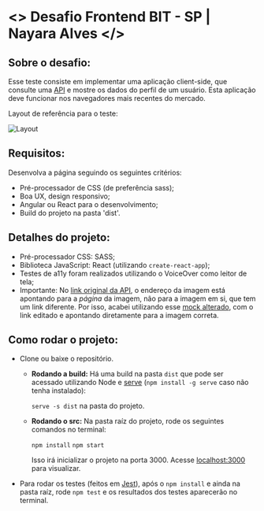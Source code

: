 # <> Desafio Frontend BIT - SP | Nayara Alves </>

## Sobre o desafio:

Esse teste consiste em implementar uma aplicação client-side, que consulte uma [API](http://www.mocky.io/v2/5a5e38f3330000b0261923a5) e mostre os dados do perfil de um usuário. Esta aplicação deve funcionar nos navegadores mais recentes do mercado.

Layout de referência para o teste:

![Layout](https://github.com/b2w-marketplace/code-challenge/blob/master/files/layout-code-challenge.jpg)


## Requisitos:

Desenvolva a página seguindo os seguintes critérios:

- Pré-processador de CSS (de preferência sass);
- Boa UX, design responsivo; 
- Angular ou React para o desenvolvimento;
- Build do projeto na pasta 'dist'.

## Detalhes do projeto:

- Pré-processador CSS: SASS;
- Biblioteca JavaScript: React (utilizando `create-react-app`);
- Testes de a11y foram realizados utilizando o VoiceOver como leitor de tela;
- Importante: No [link original da API](http://www.mocky.io/v2/5a5e38f3330000b0261923a5), o endereço da imagem está apontando para a *página* da imagem, não para a imagem em si, que tem um link diferente. Por isso, acabei utilizando esse [mock alterado](http://www.mocky.io/v2/5aadcb062f00003a00273cb7), com o link editado e apontando diretamente para a imagem correta.

## Como rodar o projeto:

- Clone ou baixe o repositório.

  - **Rodando a build:** Há uma build na pasta `dist` que pode ser acessado utilizando Node e [serve](https://github.com/zeit/serve) (`npm install -g serve` caso não tenha instalado):

    `serve -s dist` na pasta do projeto.

  - **Rodando o src:** Na pasta raíz do projeto, rode os seguintes comandos no terminal:

    `npm install`
    `npm start`

    Isso irá inicializar o projeto na porta 3000. Acesse [localhost:3000](http://localhost:3000/) para visualizar.

- Para rodar os testes (feitos em [Jest](https://facebook.github.io/jest/)), após o `npm install` e ainda na pasta raíz, rode `npm test` e os resultados dos testes aparecerão no terminal.
